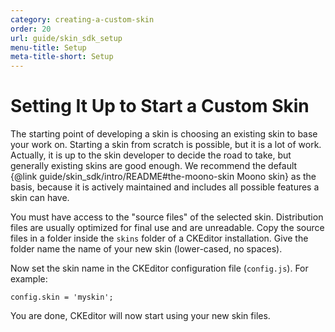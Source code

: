```yaml
---
category: creating-a-custom-skin
order: 20
url: guide/skin_sdk_setup
menu-title: Setup
meta-title-short: Setup
---
```

<!--
Copyright (c) 2003-2020, CKSource - Frederico Knabben. All rights reserved.
For licensing, see LICENSE.md.
-->

# Setting It Up to Start a Custom Skin

The starting point of developing a skin is choosing an existing skin to base your work on. Starting a skin from scratch is possible, but it is a lot of work. Actually, it is up to the skin developer to decide the road to take, but generally existing skins are good enough. We recommend the default {@link guide/skin_sdk/intro/README#the-moono-skin Moono skin} as the basis, because it is actively maintained and includes all possible features a skin can have.

You must have access to the "source files" of the selected skin. Distribution files are usually optimized for final use and are unreadable. Copy the source files in a folder inside the `skins` folder of a CKEditor installation. Give the folder name the name of your new skin (lower-cased, no spaces).

Now set the skin name in the CKEditor configuration file (`config.js`). For example:

	config.skin = 'myskin';

You are done, CKEditor will now start using your new skin files.
